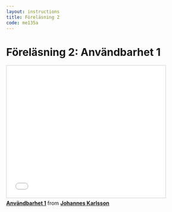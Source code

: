 ```yaml
---
layout: instructions
title: Föreläsning 2
code: me135a
---
```


# Föreläsning 2: Användbarhet 1

<div class="video">
    <iframe src="//www.slideshare.net/slideshow/embed_code/39150621" width="427" height="356" frameborder="0" marginwidth="0" marginheight="0" scrolling="no" style="border:1px solid #CCC; border-width:1px; margin-bottom:5px; max-width: 100%;" allowfullscreen> </iframe> <div style="margin-bottom:5px"> <strong> <a href="https://www.slideshare.net/jokarlsson/anvndbarhet-1" title="Användbarhet 1" target="_blank">Användbarhet 1</a> </strong> from <strong><a href="http://www.slideshare.net/jokarlsson" target="_blank">Johannes Karlsson</a></strong> </div>
</div>

